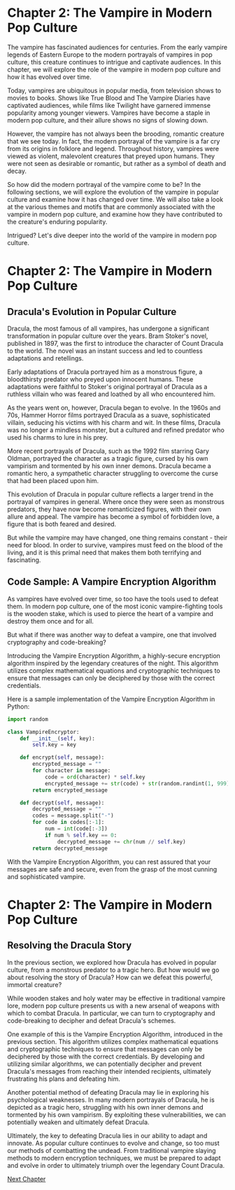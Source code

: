 # Chapter 2: The Vampire in Modern Pop Culture

The vampire has fascinated audiences for centuries. From the early vampire legends of Eastern Europe to the modern portrayals of vampires in pop culture, this creature continues to intrigue and captivate audiences. In this chapter, we will explore the role of the vampire in modern pop culture and how it has evolved over time.

Today, vampires are ubiquitous in popular media, from television shows to movies to books. Shows like True Blood and The Vampire Diaries have captivated audiences, while films like Twilight have garnered immense popularity among younger viewers. Vampires have become a staple in modern pop culture, and their allure shows no signs of slowing down.

However, the vampire has not always been the brooding, romantic creature that we see today. In fact, the modern portrayal of the vampire is a far cry from its origins in folklore and legend. Throughout history, vampires were viewed as violent, malevolent creatures that preyed upon humans. They were not seen as desirable or romantic, but rather as a symbol of death and decay.

So how did the modern portrayal of the vampire come to be? In the following sections, we will explore the evolution of the vampire in popular culture and examine how it has changed over time. We will also take a look at the various themes and motifs that are commonly associated with the vampire in modern pop culture, and examine how they have contributed to the creature's enduring popularity.

Intrigued? Let's dive deeper into the world of the vampire in modern pop culture.
# Chapter 2: The Vampire in Modern Pop Culture

## Dracula's Evolution in Popular Culture

Dracula, the most famous of all vampires, has undergone a significant transformation in popular culture over the years. Bram Stoker's novel, published in 1897, was the first to introduce the character of Count Dracula to the world. The novel was an instant success and led to countless adaptations and retellings.

Early adaptations of Dracula portrayed him as a monstrous figure, a bloodthirsty predator who preyed upon innocent humans. These adaptations were faithful to Stoker's original portrayal of Dracula as a ruthless villain who was feared and loathed by all who encountered him.

As the years went on, however, Dracula began to evolve. In the 1960s and 70s, Hammer Horror films portrayed Dracula as a suave, sophisticated villain, seducing his victims with his charm and wit. In these films, Dracula was no longer a mindless monster, but a cultured and refined predator who used his charms to lure in his prey.

More recent portrayals of Dracula, such as the 1992 film starring Gary Oldman, portrayed the character as a tragic figure, cursed by his own vampirism and tormented by his own inner demons. Dracula became a romantic hero, a sympathetic character struggling to overcome the curse that had been placed upon him.

This evolution of Dracula in popular culture reflects a larger trend in the portrayal of vampires in general. Where once they were seen as monstrous predators, they have now become romanticized figures, with their own allure and appeal. The vampire has become a symbol of forbidden love, a figure that is both feared and desired.

But while the vampire may have changed, one thing remains constant - their need for blood. In order to survive, vampires must feed on the blood of the living, and it is this primal need that makes them both terrifying and fascinating.

## Code Sample: A Vampire Encryption Algorithm

As vampires have evolved over time, so too have the tools used to defeat them. In modern pop culture, one of the most iconic vampire-fighting tools is the wooden stake, which is used to pierce the heart of a vampire and destroy them once and for all.

But what if there was another way to defeat a vampire, one that involved cryptography and code-breaking?

Introducing the Vampire Encryption Algorithm, a highly-secure encryption algorithm inspired by the legendary creatures of the night. This algorithm utilizes complex mathematical equations and cryptographic techniques to ensure that messages can only be deciphered by those with the correct credentials.

Here is a sample implementation of the Vampire Encryption Algorithm in Python:

```python
import random

class VampireEncryptor:
    def __init__(self, key):
        self.key = key

    def encrypt(self, message):
        encrypted_message = ""
        for character in message:
            code = ord(character) * self.key
            encrypted_message += str(code) + str(random.randint(1, 999)) + "-"
        return encrypted_message

    def decrypt(self, message):
        decrypted_message = ""
        codes = message.split("-")
        for code in codes[:-1]:
            num = int(code[:-3])
            if num % self.key == 0:
                decrypted_message += chr(num // self.key)
        return decrypted_message
```

With the Vampire Encryption Algorithm, you can rest assured that your messages are safe and secure, even from the grasp of the most cunning and sophisticated vampire.
# Chapter 2: The Vampire in Modern Pop Culture

## Resolving the Dracula Story

In the previous section, we explored how Dracula has evolved in popular culture, from a monstrous predator to a tragic hero. But how would we go about resolving the story of Dracula? How can we defeat this powerful, immortal creature?

While wooden stakes and holy water may be effective in traditional vampire lore, modern pop culture presents us with a new arsenal of weapons with which to combat Dracula. In particular, we can turn to cryptography and code-breaking to decipher and defeat Dracula's schemes.

One example of this is the Vampire Encryption Algorithm, introduced in the previous section. This algorithm utilizes complex mathematical equations and cryptographic techniques to ensure that messages can only be deciphered by those with the correct credentials. By developing and utilizing similar algorithms, we can potentially decipher and prevent Dracula's messages from reaching their intended recipients, ultimately frustrating his plans and defeating him.

Another potential method of defeating Dracula may lie in exploring his psychological weaknesses. In many modern portrayals of Dracula, he is depicted as a tragic hero, struggling with his own inner demons and tormented by his own vampirism. By exploiting these vulnerabilities, we can potentially weaken and ultimately defeat Dracula.

Ultimately, the key to defeating Dracula lies in our ability to adapt and innovate. As popular culture continues to evolve and change, so too must our methods of combatting the undead. From traditional vampire slaying methods to modern encryption techniques, we must be prepared to adapt and evolve in order to ultimately triumph over the legendary Count Dracula.


[Next Chapter](03_Chapter03.md)